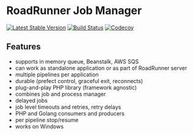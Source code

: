 # RoadRunner Job Manager
[![Latest Stable Version](https://poser.pugx.org/spiral/jobs/version)](https://packagist.org/packages/spiral/jobs)
[![Build Status](https://travis-ci.org/spiral/jobs.svg?branch=master)](https://travis-ci.org/spiral/jobs)
[![Codecov](https://codecov.io/gh/spiral/jobs/branch/master/graph/badge.svg)](https://codecov.io/gh/spiral/jobs/)

## Features
- supports in memory queue, Beanstalk, AWS SQS
- can work as standalone application or as part of RoadRunner server
- multiple pipelines per application
- durable (prefect control, graceful exit, reconnects)
- plug-and-play PHP library (framework agnostic)
- combines job and process manager
- delayed jobs
- job level timeouts and retries, retry delays
- PHP and Golang consumers and producers
- per pipeline stop/resume
- works on Windows